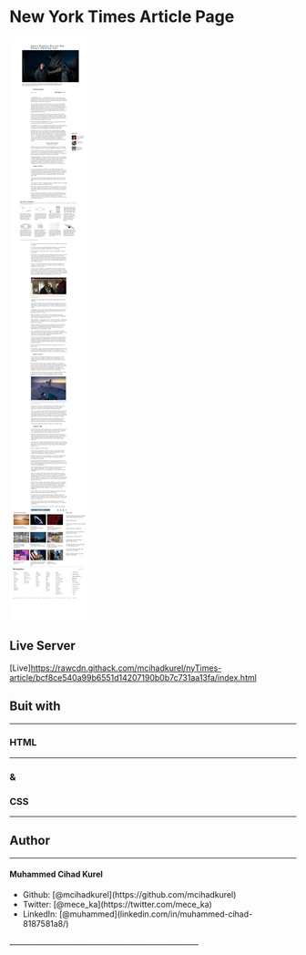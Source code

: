 # New York Times Article Page
<img src="images/nyscreenshot.png" alt="nytimes">

## Live Server
[Live]https://rawcdn.githack.com/mcihadkurel/nyTimes-article/bcf8ce540a99b6551d14207190b0b7c731aa13fa/index.html
## Buit with
____________________________________________________
### HTML
____________________________________________________

### &
### CSS
____________________________________________________
 

## Author
____________________________________________________
#### Muhammed Cihad Kurel
<ul>
<li>Github: [@mcihadkurel](https://github.com/mcihadkurel)</li>
<li>Twitter: [@mece_ka](https://twitter.com/mece_ka)</li>
<li>LinkedIn: [@muhammed](linkedin.com/in/muhammed-cihad-8187581a8/)</li>
</ul>
____________________________________________________
